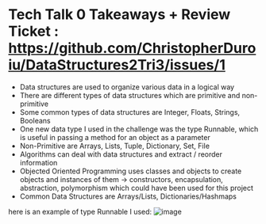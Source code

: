 # Tech Talk 0 Takeaways + Review Ticket : https://github.com/ChristopherDuroiu/DataStructures2Tri3/issues/1

- Data structures are used to organize various data in a logical way
- There are different types of data structures which are primitive and non-primitive
- Some common types of data structures are Integer, Floats, Strings, Booleans
- One new data type I used in the challenge was the type Runnable, which is useful in passing a method for an object as a parameter
- Non-Primitive are Arrays, Lists, Tuple, Dictionary, Set, File
- Algorithms can deal with data structures and extract / reorder information
- Objected Oriented Programming uses classes and objects to create objects and instances of them -> constructors, encapsulation, abstraction, polymorphism which could have been used for this project
- Common Data Structures are Arrays/Lists, Dictionaries/Hashmaps

here is an example of type Runnable I used:
![image](https://user-images.githubusercontent.com/89252299/158219765-39ce4c69-b72c-4dcf-ba94-989e21001d4c.png)

